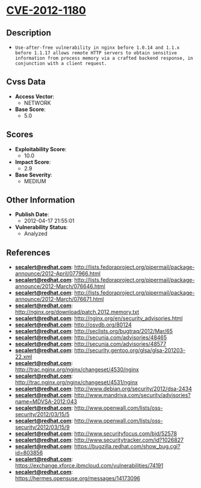 
# [CVE-2012-1180](https://cve.mitre.org/cgi-bin/cvename.cgi?name=CVE-2012-1180)

## Description

- `Use-after-free vulnerability in nginx before 1.0.14 and 1.1.x before 1.1.17 allows remote HTTP servers to obtain sensitive information from process memory via a crafted backend response, in conjunction with a client request.`

## Cvss Data

- **Access Vector**:
  - NETWORK
- **Base Score**:
  - 5.0

## Scores

- **Exploitability Score**:
  - 10.0
- **Impact Score**:
  - 2.9
- **Base Severity**:
  - MEDIUM

## Other Information

- **Publish Date**:
  - 2012-04-17 21:55:01
- **Vulnerability Status**:
  - Analyzed

## References

- **secalert@redhat.com**: http://lists.fedoraproject.org/pipermail/package-announce/2012-April/077966.html
- **secalert@redhat.com**: http://lists.fedoraproject.org/pipermail/package-announce/2012-March/076646.html
- **secalert@redhat.com**: http://lists.fedoraproject.org/pipermail/package-announce/2012-March/076671.html
- **secalert@redhat.com**: http://nginx.org/download/patch.2012.memory.txt
- **secalert@redhat.com**: http://nginx.org/en/security_advisories.html
- **secalert@redhat.com**: http://osvdb.org/80124
- **secalert@redhat.com**: http://seclists.org/bugtraq/2012/Mar/65
- **secalert@redhat.com**: http://secunia.com/advisories/48465
- **secalert@redhat.com**: http://secunia.com/advisories/48577
- **secalert@redhat.com**: http://security.gentoo.org/glsa/glsa-201203-22.xml
- **secalert@redhat.com**: http://trac.nginx.org/nginx/changeset/4530/nginx
- **secalert@redhat.com**: http://trac.nginx.org/nginx/changeset/4531/nginx
- **secalert@redhat.com**: http://www.debian.org/security/2012/dsa-2434
- **secalert@redhat.com**: http://www.mandriva.com/security/advisories?name=MDVSA-2012:043
- **secalert@redhat.com**: http://www.openwall.com/lists/oss-security/2012/03/15/5
- **secalert@redhat.com**: http://www.openwall.com/lists/oss-security/2012/03/15/9
- **secalert@redhat.com**: http://www.securityfocus.com/bid/52578
- **secalert@redhat.com**: http://www.securitytracker.com/id?1026827
- **secalert@redhat.com**: https://bugzilla.redhat.com/show_bug.cgi?id=803856
- **secalert@redhat.com**: https://exchange.xforce.ibmcloud.com/vulnerabilities/74191
- **secalert@redhat.com**: https://hermes.opensuse.org/messages/14173096
